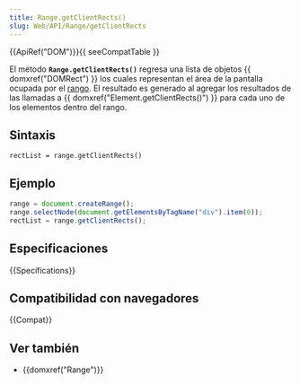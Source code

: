 ```yaml
---
title: Range.getClientRects()
slug: Web/API/Range/getClientRects
---
```


{{ApiRef("DOM")}}{{ seeCompatTable }}

El método **`Range.getClientRects()`** regresa una lista de objetos {{ domxref("DOMRect") }} los cuales representan el área de la pantalla ocupada por el [rango](/es/docs/Web/API/Range). El resultado es generado al agregar los resultados de las llamadas a {{ domxref("Element.getClientRects()") }} para cada uno de los elementos dentro del rango.

## Sintaxis

```
rectList = range.getClientRects()
```

## Ejemplo

```js
range = document.createRange();
range.selectNode(document.getElementsByTagName("div").item(0));
rectList = range.getClientRects();
```

## Especificaciones

{{Specifications}}

## Compatibilidad con navegadores

{{Compat}}

## Ver también

- {{domxref("Range")}}
